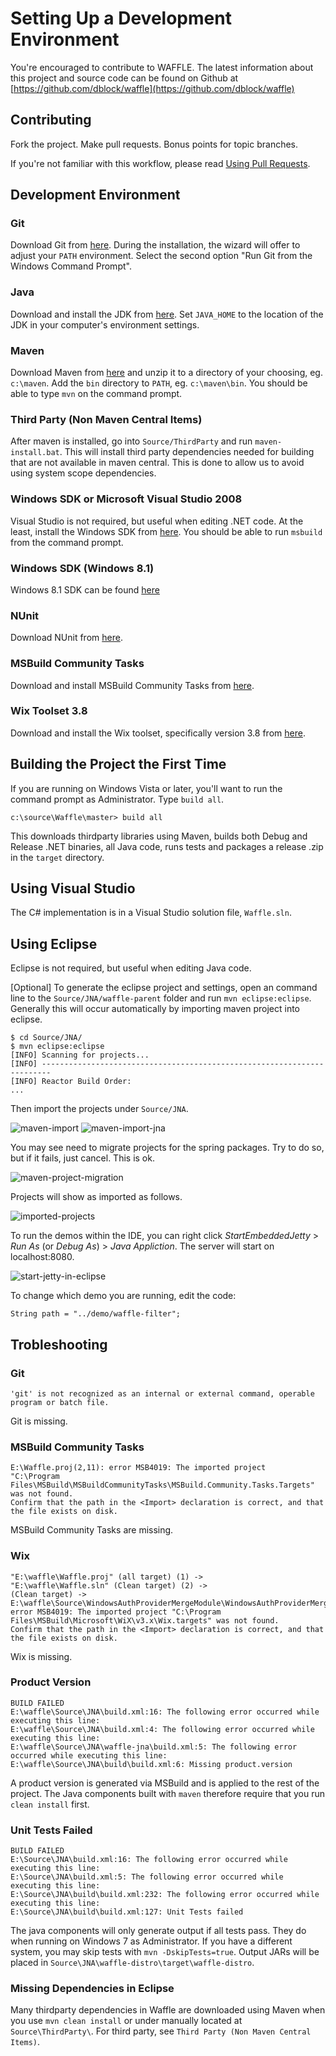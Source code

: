 Setting Up a Development Environment
====================================

You're encouraged to contribute to WAFFLE. The latest information about this project and source code can be found on Github at [https://github.com/dblock/waffle](https://github.com/dblock/waffle)

Contributing
------------

Fork the project. Make pull requests. Bonus points for topic branches.

If you're not familiar with this workflow, please read [Using Pull Requests](https://help.github.com/articles/using-pull-requests). 

Development Environment
-----------------------

### Git

Download Git from [here](http://git-scm.com/downloads). During the installation, the wizard will offer to adjust your `PATH` environment. Select the second option "Run Git from the Windows Command Prompt".

### Java

Download and install the JDK from [here](http://www.oracle.com/technetwork/java/javase/downloads/index.html). Set `JAVA_HOME` to the location of the JDK in your computer's environment settings.

### Maven

Download Maven from [here](http://maven.apache.org/download.cgi) and unzip it to a directory of your choosing, eg. `c:\maven`. Add the `bin` directory to `PATH`, eg. `c:\maven\bin`. You should be able to type `mvn` on the command prompt.

### Third Party (Non Maven Central Items)

After maven is installed, go into `Source/ThirdParty` and run `maven-install.bat`.  This will install third party dependencies needed for building that are not available in maven central.  This is done to allow us to avoid using system scope dependencies.

### Windows SDK or Microsoft Visual Studio 2008

Visual Studio is not required, but useful when editing .NET code. At the least, install the Windows SDK from [here](http://www.microsoft.com/en-us/download/details.aspx?id=8279). You should be able to run `msbuild` from the command prompt.

### Windows SDK (Windows 8.1)

Windows 8.1 SDK can be found [here](http://msdn.microsoft.com/en-us/windows/desktop/bg162891.aspx)

### NUnit

Download NUnit from [here](http://nunit.org).

### MSBuild Community Tasks

Download and install MSBuild Community Tasks from [here](https://github.com/loresoft/msbuildtasks/releases).

### Wix Toolset 3.8

Download and install the Wix toolset, specifically version 3.8 from [here](https://wix.codeplex.com/releases/view/115492).


Building the Project the First Time
-----------------------------------

If you are running on Windows Vista or later, you'll want to run the command prompt as Administrator. Type `build all`.

```
c:\source\Waffle\master> build all
```

This downloads thirdparty libraries using Maven, builds both Debug and Release .NET binaries, all Java code, runs tests and packages a release .zip in the `target` directory.

Using Visual Studio
-------------------

The C# implementation is in a Visual Studio solution file, `Waffle.sln`. 

Using Eclipse
-------------

Eclipse is not required, but useful when editing Java code.  

[Optional] To generate the eclipse project and settings, open an command line to the `Source/JNA/waffle-parent` folder and run `mvn eclipse:eclipse`.  Generally this will occur 
automatically by importing maven project into eclipse.

```
$ cd Source/JNA/
$ mvn eclipse:eclipse
[INFO] Scanning for projects...
[INFO] ------------------------------------------------------------------------
[INFO] Reactor Build Order:
...
```

Then import the projects under `Source/JNA`. 

![maven-import](imgs/maven-import.png)
![maven-import-jna](imgs/maven-import-jna.png)

You may see need to migrate projects for the spring packages.  Try to do so, but if it fails, just cancel.  This is ok.

![maven-project-migration](imgs/maven-project-migration.png)

Projects will show as imported as follows.

![imported-projects](imgs/imported-projects.png)


To run the demos within the IDE, you can right click *StartEmbeddedJetty* > *Run As* (or *Debug As*) > *Java Appliction*. The server will start on localhost:8080.

![start-jetty-in-eclipse](imgs/eclipse-start-jetty.png)

To change which demo you are running, edit the code:

```
String path = "../demo/waffle-filter";
```

Trobleshooting
--------------

### Git

```
'git' is not recognized as an internal or external command, operable program or batch file.
```

Git is missing.

### MSBuild Community Tasks

```
E:\Waffle.proj(2,11): error MSB4019: The imported project
"C:\Program Files\MSBuild\MSBuildCommunityTasks\MSBuild.Community.Tasks.Targets" was not found.
Confirm that the path in the <Import> declaration is correct, and that the file exists on disk.
```

MSBuild Community Tasks are missing.

### Wix

```
"E:\waffle\Waffle.proj" (all target) (1) ->
"E:\waffle\Waffle.sln" (Clean target) (2) ->
(Clean target) ->  E:\waffle\Source\WindowsAuthProviderMergeModule\WindowsAuthProviderMergeModule.wixproj(107,11):
error MSB4019: The imported project "C:\Program Files\MSBuild\Microsoft\WiX\v3.x\Wix.targets" was not found.
Confirm that the path in the <Import> declaration is correct, and that the file exists on disk.
```

Wix is missing.

### Product Version

```
BUILD FAILED
E:\waffle\Source\JNA\build.xml:16: The following error occurred while executing this line:
E:\waffle\Source\JNA\build.xml:4: The following error occurred while executing this line:
E:\waffle\Source\JNA\waffle-jna\build.xml:5: The following error occurred while executing this line:
E:\waffle\Source\JNA\build\build.xml:6: Missing product.version
```

A product version is generated via MSBuild and is applied to the rest of the project. The Java components built with `maven` therefore require that you run `clean install` first.

### Unit Tests Failed

```
BUILD FAILED
E:\Source\JNA\build.xml:16: The following error occurred while executing this line:
E:\Source\JNA\build.xml:5: The following error occurred while executing this line:
E:\Source\JNA\build\build.xml:232: The following error occurred while executing this line:
E:\Source\JNA\build\build.xml:127: Unit Tests failed
```

The java components will only generate output if all tests pass. They do when running on Windows 7 as Administrator. If you have a different system, you may skip tests with `mvn -DskipTests=true`. Output JARs will be placed in `Source\JNA\waffle-distro\target\waffle-distro`.

### Missing Dependencies in Eclipse 

Many thirdparty dependencies in Waffle are downloaded using Maven when you use `mvn clean install` or under manually located at `Source\ThirdParty\`.  For third party, see `Third Party (Non Maven Central Items)`.